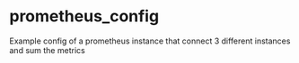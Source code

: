 # prometheus_config
Example config of a prometheus instance that connect 3 different instances and sum the metrics
